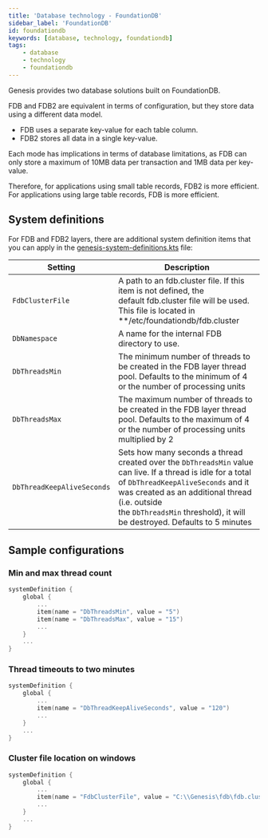 ```yaml
---
title: 'Database technology - FoundationDB'
sidebar_label: 'FoundationDB'
id: foundationdb
keywords: [database, technology, foundationdb]
tags:
    - database
    - technology
    - foundationdb
---
```


Genesis provides two database solutions built on FoundationDB.

FDB and FDB2 are equivalent in terms of configuration, but they store data using a different data model.

-   FDB uses a separate key-value for each table column.
-   FDB2 stores all data in a single key-value.

Each mode has implications in terms of database limitations, as FDB can only store a maximum of 10MB data per transaction and 1MB data per key-value.

Therefore, for applications using small table records, FDB2 is more efficient. For applications using large table records, FDB is more efficient.

System definitions[​](../../../database/database-technology/foundationdb/#system-definitionsdirect-link-to-heading)
----------------------------------------------------------------------------------------------------------------------------------------------------------------------------------

For FDB and FDB2 layers, there are additional system definition items that you can apply in the [genesis-system-definitions.kts](../../../database/database-technology/sql/#system-definitions) file:

| Setting | Description |
| --- | --- |
| `FdbClusterFile` | A path to an fdb.cluster file. If this item is not defined, the default fdb.cluster file will be used. This file is located in **/etc/foundationdb/fdb.cluster |
| `DbNamespace` | A name for the internal FDB directory to use. |
| `DbThreadsMin` | The minimum number of threads to be created in the FDB layer thread pool. Defaults to the minimum of 4 or the number of processing units |
| `DbThreadsMax` | The maximum number of threads to be created in the FDB layer thread pool. Defaults to the maximum of 4 or the number of processing units multiplied by 2 |
| `DbThreadKeepAliveSeconds` | Sets how many seconds a thread created over the `DbThreadsMin` value can live. If a thread is idle for a total of `DbThreadKeepAliveSeconds` and it was created as an additional thread (i.e. outside the `DbThreadsMin` threshold), it will be destroyed. Defaults to 5 minutes |

Sample configurations[​](../../../database/database-technology/foundationdb/#sample-configurationsdirect-link-to-heading)
----------------------------------------------------------------------------------------------------------------------------------------------------------------------------------------

### Min and max thread count[​](../../../database/database-technology/foundationdb/#min-and-max-thread-countdirect-link-to-heading)

```kotlin
systemDefinition {
    global {
        ...
        item(name = "DbThreadsMin", value = "5")
        item(name = "DbThreadsMax", value = "15")
        ...
    }
    ...
}
```

### Thread timeouts to two minutes[​](../../../database/database-technology/foundationdb/#thread-timeouts-to-two-minutesdirect-link-to-heading)

```kotlin
systemDefinition {
    global {
        ...
        item(name = "DbThreadKeepAliveSeconds", value = "120")
        ...
    }
    ...
}
```

### Cluster file location on windows[​](../../../database/database-technology/foundationdb/#cluster-file-location-on-windowsdirect-link-to-heading)

```kotlin
systemDefinition {
    global {
        ...
        item(name = "FdbClusterFile", value = "C:\\Genesis\fdb\fdb.cluster")
        ...
    }
    ...
}
```

